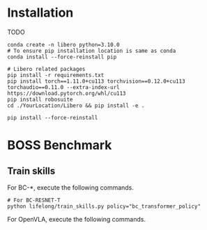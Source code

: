 # Installation
TODO
```shell
conda create -n libero python=3.10.0
# To ensure pip installation location is same as conda
conda install --force-reinstall pip

# Libero related packages
pip install -r requirements.txt
pip install torch==1.11.0+cu113 torchvision==0.12.0+cu113 torchaudio==0.11.0 --extra-index-url https://download.pytorch.org/whl/cu113
pip install robosuite
cd ./YourLocation/Libero && pip install -e .
```

```shell
pip install --force-reinstall 
```

# BOSS Benchmark

## Train skills
For BC-*, execute the following commands.
```shell
# For BC-RESNET-T
python lifelong/train_skills.py policy="bc_transformer_policy"
```
For OpenVLA, execute the following commands.
```shell

```

